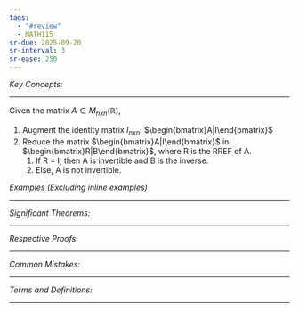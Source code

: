 ```yaml
---
tags:
  - "#review"
  - MATH115
sr-due: 2025-09-20
sr-interval: 3
sr-ease: 250
---
```

*Key Concepts:*
___

Given the matrix $A \in M_{nxn}(\mathbb{R})$,
1. Augment the identity matrix $I_{nxn}$: $\begin{bmatrix}A|I\end{bmatrix}$
2. Reduce the matrix $\begin{bmatrix}A|I\end{bmatrix}$ in $\begin{bmatrix}R|B\end{bmatrix}$, where R is the RREF of A.
	1. If R = I, then A is invertible and B is the inverse.
	2. Else, A is not invertible. 

*Examples (Excluding inline examples)* 
___

*Significant Theorems:*
___

*Respective Proofs*
___

*Common Mistakes:*
___

*Terms and Definitions:*
___

